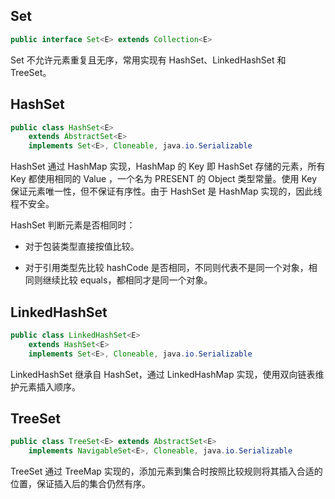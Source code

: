 ## Set

```java
public interface Set<E> extends Collection<E>
```

Set 不允许元素重复且无序，常用实现有 HashSet、LinkedHashSet 和 TreeSet。

## HashSet

```java
public class HashSet<E>
    extends AbstractSet<E>
    implements Set<E>, Cloneable, java.io.Serializable
```

HashSet 通过 HashMap 实现，HashMap 的 Key 即 HashSet 存储的元素，所有 Key 都使用相同的 Value ，一个名为 PRESENT 的 Object 类型常量。使用 Key 保证元素唯一性，但不保证有序性。由于 HashSet 是 HashMap 实现的，因此线程不安全。

HashSet 判断元素是否相同时：
- 对于包装类型直接按值比较。

- 对于引用类型先比较 hashCode 是否相同，不同则代表不是同一个对象，相同则继续比较 equals，都相同才是同一个对象。

## LinkedHashSet

```java
public class LinkedHashSet<E>
    extends HashSet<E>
    implements Set<E>, Cloneable, java.io.Serializable
```

LinkedHashSet 继承自 HashSet，通过 LinkedHashMap 实现，使用双向链表维护元素插入顺序。

## TreeSet

```java
public class TreeSet<E> extends AbstractSet<E>
    implements NavigableSet<E>, Cloneable, java.io.Serializable
```

TreeSet 通过 TreeMap 实现的，添加元素到集合时按照比较规则将其插入合适的位置，保证插入后的集合仍然有序。